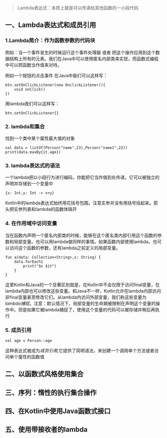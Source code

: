 > Lambda表达式：本质上就是可以传递给其他函数的一小段代码

## 一、Lambda表达式和成员引用

### 1.Lambda简介：作为函数参数的代码块

例如：当一个事件发生的时候运行这个事件处理器 或者 把这个操作应用到这个数据结构上所有的元素。我们在Java中可以使用匿名内部类来实现，而函数式编程中可以把函数当作值来对待。

例如一个按钮的点击事件 在Java中我们可以这样写：
```
btn.setOnClickListener(new OnclickListener(){
    void onClick()
})
```
用lambda我们可以这样写：


```
btn.setOnClickListener{}
```

### 2. lambda和集合

找到一个类中某个属性最大值的对象


```
val data = listOf(Person("name",23),Person("name1",22))
print(data.maxBy{it.age})
```

### 3. lambda表达式的语法

一个lambda把以小段行为进行编码，你能把它当作值到处传递。它可以被独立的声明并存储到一个变量中

```
{x: Int,y: Int -> x+y}
```
Kotlin中的lambda表达式始终用花括号包围。注意实参并没有用括号括起来。箭头把实参列表和lambda的函数体隔开

### 4. 在作用域中访问变量

当在函数内声明一个匿名内部类的时候，能够在这个匿名类内部引用这个函数的参数和局部变量。也可以用lambda做同样的事情。如果函数内部使用lambda，也可以访问这个函数的参数，还有lambda之前定义的局部变量。


```
fun a(data: Collection<String>,x: String) {
    data.forEach{
        print("$x $it")
    }
}
```
这里Kotlin和Java的一个显著区别就是，在Kotlin中不会仅限于访问final变量，在lambda内部也可以修改这些变量。和Java不一样，Kotlin允许在lambda内部访问非final变量甚至修改它们。从lambda内访问外部变量，我们称这些变量为*lambda捕捉*。注意：默认情况下，局部变量的生命期被限制在声明这个变量的操作中。但是如果它被lambda捕捉了，使用这个变量的代码可以被存储并稍后再执行

### 5. 成员引用


```
val age = Person::age
```
这种表达式被成为*成员引用*,它提供了简明语法，来创建一个调用单个方法或者访问单个属性的函数值







## 二、以函数式风格使用集合

## 三、序列：惰性的执行集合操作

## 四、在Kotlin中使用Java函数式接口

## 五、使用带接收者的lambda